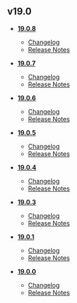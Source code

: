 ## v19.0
* **[19.0.8](19.0.8)**
	* [Changelog](19.0.8/changelog.md)
	* [Release Notes](19.0.8/release_notes.md)

* **[19.0.7](19.0.7)**
	* [Changelog](19.0.7/changelog.md)
	* [Release Notes](19.0.7/release_notes.md)

* **[19.0.6](19.0.6)**
	* [Changelog](19.0.6/changelog.md)
	* [Release Notes](19.0.6/release_notes.md)

* **[19.0.5](19.0.5)**
	* [Changelog](19.0.5/changelog.md)
	* [Release Notes](19.0.5/release_notes.md)

* **[19.0.4](19.0.4)**
	* [Changelog](19.0.4/changelog.md)
	* [Release Notes](19.0.4/release_notes.md)

* **[19.0.3](19.0.3)**
	* [Changelog](19.0.3/changelog.md)
	* [Release Notes](19.0.3/release_notes.md)

* **[19.0.1](19.0.1)**
	* [Changelog](19.0.1/changelog.md)
	* [Release Notes](19.0.1/release_notes.md)

* **[19.0.0](19.0.0)**
	* [Changelog](19.0.0/changelog.md)
	* [Release Notes](19.0.0/release_notes.md)
